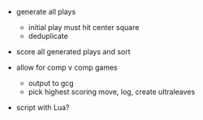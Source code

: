- generate all plays
    - initial play must hit center square
    - deduplicate
- score all generated plays and sort
- allow for comp v comp games
    - output to gcg
    - pick highest scoring move, log, create ultraleaves

- script with Lua?
